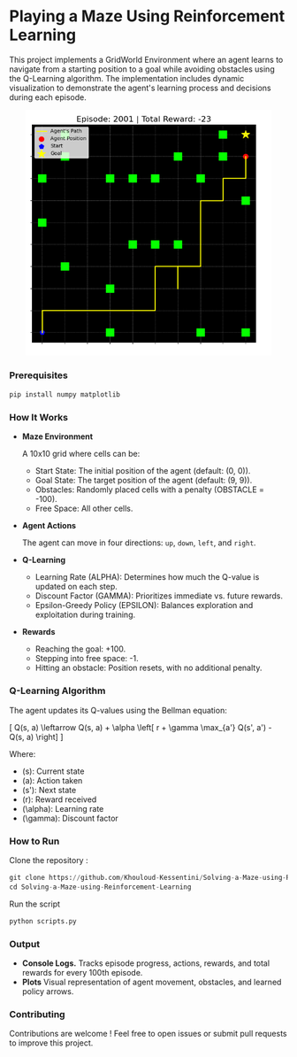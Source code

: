 # Playing a Maze Using Reinforcement Learning

This project implements a GridWorld Environment where an agent learns to navigate from a starting position to a goal while avoiding obstacles using the Q-Learning algorithm. The implementation includes dynamic visualization to demonstrate the agent's learning process and decisions during each episode.
<br/>
<p align="center">
  <img src="fig.png" alt="Project Logo" width="444" height="444"/>
</p>

### Prerequisites

```python
pip install numpy matplotlib
```

### How It Works

  * **Maze Environment**
    
    A 10x10 grid where cells can be:
      - Start State: The initial position of the agent (default: (0, 0)).
      - Goal State: The target position of the agent (default: (9, 9)).
      - Obstacles: Randomly placed cells with a penalty (OBSTACLE = -100).
      - Free Space: All other cells.

  * **Agent Actions**
    
    The agent can move in four directions: ```up```, ```down```, ```left```, and ```right```.

  * **Q-Learning**
    - Learning Rate (ALPHA): Determines how much the Q-value is updated on each step.
    - Discount Factor (GAMMA): Prioritizes immediate vs. future rewards.
    - Epsilon-Greedy Policy (EPSILON): Balances exploration and exploitation during training.

  * **Rewards**
    - Reaching the goal: +100.
    - Stepping into free space: -1.
    - Hitting an obstacle: Position resets, with no additional penalty.

### Q-Learning Algorithm

The agent updates its Q-values using the Bellman equation:

\[
Q(s, a) \leftarrow Q(s, a) + \alpha \left[ r + \gamma \max_{a'} Q(s', a') - Q(s, a) \right]
\]

Where:
- \(s\): Current state
- \(a\): Action taken
- \(s'\): Next state
- \(r\): Reward received
- \(\alpha\): Learning rate
- \(\gamma\): Discount factor

### How to Run

Clone the repository :

```python
git clone https://github.com/Khouloud-Kessentini/Solving-a-Maze-using-Reinforcement-Learning.git
cd Solving-a-Maze-using-Reinforcement-Learning
```

Run the script
```python
python scripts.py
```
### Output

  * **Console Logs.** Tracks episode progress, actions, rewards, and total rewards for every 100th episode.
  * **Plots** Visual representation of agent movement, obstacles, and learned policy arrows.

### Contributing

Contributions are welcome ! Feel free to open issues or submit pull requests to improve this project.
